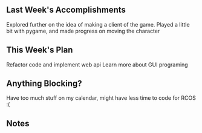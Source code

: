 ## Last Week's Accomplishments

Explored further on the idea of making a client of the game. Played a little bit with pygame, and made progress on moving the character

## This Week's Plan

Refactor code and implement web api
Learn more about GUI programing

## Anything Blocking?

Have too much stuff on my calendar, might have less time to code for RCOS :(

## Notes
